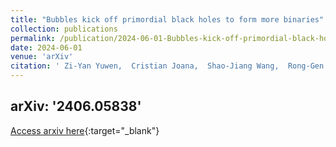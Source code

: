 ```yaml
---
title: "Bubbles kick off primordial black holes to form more binaries"
collection: publications
permalink: /publication/2024-06-01-Bubbles-kick-off-primordial-black-holes-to-form-more-binaries
date: 2024-06-01
venue: 'arXiv'
citation: ' Zi-Yan Yuwen,  Cristian Joana,  Shao-Jiang Wang,  Rong-Gen Cai, &quot;Bubbles kick off primordial black holes to form more binaries.&quot; arXiv, 2024.'
---
```

arXiv: '2406.05838'
---
[Access arxiv here](2406.05838){:target="_blank"}

